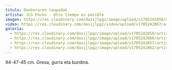 ```yaml
---
titulo: Denboraren taupadak
artista: JLG Pazos - Otro tiempo es posible
imagen: https://res.cloudinary.com/dasijlpgz/image/upload/v1705242858/artistas/Jose%20Luis%20Gonz%C3%A1lez%20Pazos%20-%20Otro%20tiempo%20es%20posible/obra_9/P1090143.jpg
video: https://res.cloudinary.com/dasijlpgz/video/upload/v1705242867/artistas/Jose%20Luis%20Gonz%C3%A1lez%20Pazos%20-%20Otro%20tiempo%20es%20posible/obra_9/Sin_t%C3%ADtulo_1.mp4
galeria:
  - https://res.cloudinary.com/dasijlpgz/image/upload/v1705242858/artistas/Jose%20Luis%20Gonz%C3%A1lez%20Pazos%20-%20Otro%20tiempo%20es%20posible/obra_9/P1090143.jpg
  - https://res.cloudinary.com/dasijlpgz/image/upload/v1705242860/artistas/Jose%20Luis%20Gonz%C3%A1lez%20Pazos%20-%20Otro%20tiempo%20es%20posible/obra_9/P1090144.jpg
  - https://res.cloudinary.com/dasijlpgz/image/upload/v1705242857/artistas/Jose%20Luis%20Gonz%C3%A1lez%20Pazos%20-%20Otro%20tiempo%20es%20posible/obra_9/P1090142.jpg
  - https://res.cloudinary.com/dasijlpgz/image/upload/v1705242862/artistas/Jose%20Luis%20Gonz%C3%A1lez%20Pazos%20-%20Otro%20tiempo%20es%20posible/obra_9/P1090147.jpg
---
```

94-47-45 cm.
Gresa, gurra eta burdina.